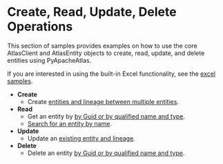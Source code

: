 # Create, Read, Update, Delete Operations

This section of samples provides examples on how to use the core
AtlasClient and AtlasEntity objects to create, read, update, and delete
entities using PyApacheAtlas.

If you are interested in using the built-in Excel functionality, see the [excel samples](../excel/README.md).

* **Create**
  * Create [entities and lineage between multiple entities](./create_entity_and_lineage.py).
* **Read**
  * Get an entity by [by Guid or by qualified name and type](./read_entity_guid_or_name.py).
  * [Search for an entity by name](./read_search_by_name.py).
* **Update**
  * Update an [existing entity and lineage](./update_entity_and_lineage.py).
* **Delete**
  * Delete an entity [by Guid or by qualified name and type](./delete_entity.py).